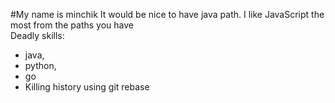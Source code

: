 #My name is minchik
It would be nice to have java path. I like JavaScript the most from the paths you have  
Deadly skills: 
* java, 
* python, 
* go
* Killing history using git rebase 

